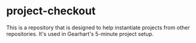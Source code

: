 project-checkout
================

This is a repository that is designed to help instantiate projects from other repositories. It's used in Gearhart's 5-minute project setup.
